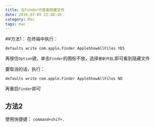 ```yaml
---
title: 在Finder中查看隐藏文件
date: 2016-07-05 22:48:16
category: Mac
tags: mac
---
```


##方法1：
在终端中执行：

``` shell
defaults write com.apple.Finder AppleShowAllFiles YES
```

再按住`Option`键，单击`Finder`的图标不放，选择`重新开启`,即可看到隐藏文件



要取消的话，执行：

``` shell
defaults write com.apple.Finder AppleShowAllFiles NO
```

再重启`Finder`即可

## 方法2

使用快捷键：
`command+shif+.`

